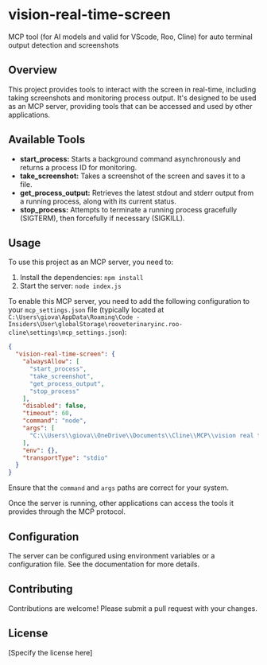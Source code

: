 # vision-real-time-screen
MCP tool (for AI models and valid for VScode, Roo, Cline) for auto terminal output detection and screenshots 

## Overview

This project provides tools to interact with the screen in real-time, including taking screenshots and monitoring process output. It's designed to be used as an MCP server, providing tools that can be accessed and used by other applications.

## Available Tools

*   **start\_process:** Starts a background command asynchronously and returns a process ID for monitoring.
*   **take\_screenshot:** Takes a screenshot of the screen and saves it to a file.
*   **get\_process\_output:** Retrieves the latest stdout and stderr output from a running process, along with its current status.
*   **stop\_process:** Attempts to terminate a running process gracefully (SIGTERM), then forcefully if necessary (SIGKILL).

## Usage

To use this project as an MCP server, you need to:

1.  Install the dependencies: `npm install`
2.  Start the server: `node index.js`

To enable this MCP server, you need to add the following configuration to your `mcp_settings.json` file (typically located at `C:\Users\giova\AppData\Roaming\Code - Insiders\User\globalStorage\rooveterinaryinc.roo-cline\settings\mcp_settings.json`):

```json
{
  "vision-real-time-screen": {
    "alwaysAllow": [
      "start_process",
      "take_screenshot",
      "get_process_output",
      "stop_process"
    ],
    "disabled": false,
    "timeout": 60,
    "command": "node",
    "args": [
      "C:\\Users\\giova\\OneDrive\\Documents\\Cline\\MCP\\vision real time screen\\build\\index.js"
    ],
    "env": {},
    "transportType": "stdio"
  }
}
```

Ensure that the `command` and `args` paths are correct for your system.

Once the server is running, other applications can access the tools it provides through the MCP protocol.

## Configuration

The server can be configured using environment variables or a configuration file. See the documentation for more details.

## Contributing

Contributions are welcome! Please submit a pull request with your changes.

## License

[Specify the license here]
